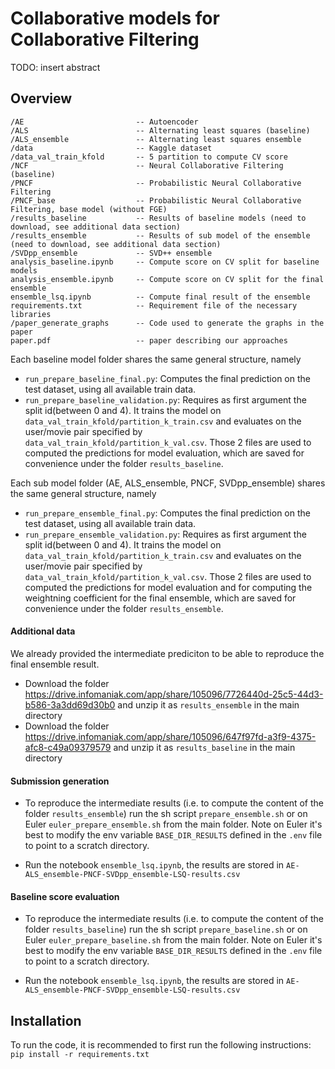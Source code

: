 # Collaborative models for Collaborative Filtering

TODO: insert abstract

## Overview

```
/AE                         -- Autoencoder
/ALS                        -- Alternating least squares (baseline)
/ALS_ensemble               -- Alternating least squares ensemble
/data                       -- Kaggle dataset
/data_val_train_kfold       -- 5 partition to compute CV score
/NCF                        -- Neural Collaborative Filtering (baseline)
/PNCF                       -- Probabilistic Neural Collaborative Filtering
/PNCF_base                  -- Probabilistic Neural Collaborative Filtering, base model (without FGE)
/results_baseline           -- Results of baseline models (need to download, see additional data section)
/results_ensemble           -- Results of sub model of the ensemble (need to download, see additional data section)
/SVDpp_ensemble             -- SVD++ ensemble
analysis_baseline.ipynb     -- Compute score on CV split for baseline models
analysis_ensemble.ipynb     -- Compute score on CV split for the final ensemble
ensemble_lsq.ipynb          -- Compute final result of the ensemble
requirements.txt            -- Requirement file of the necessary libraries
/paper_generate_graphs      -- Code used to generate the graphs in the paper
paper.pdf                   -- paper describing our approaches
```

Each baseline model folder shares the same general structure, namely
 - `run_prepare_baseline_final.py`: Computes the final prediction on the test dataset, using all available train data.
 - `run_prepare_baseline_validation.py`: Requires as first argument the split id(between 0 and 4). It trains the model on `data_val_train_kfold/partition_k_train.csv` and evaluates on the user/movie pair specified by `data_val_train_kfold/partition_k_val.csv`.
Those 2 files are used to computed the predictions for model evaluation, which are saved for convenience under the folder `results_baseline`.

Each sub model folder (AE, ALS_ensemble, PNCF, SVDpp_ensemble) shares the same general structure, namely
- `run_prepare_ensemble_final.py`: Computes the final prediction on the test dataset, using all available train data.
- `run_prepare_ensemble_validation.py`: Requires as first argument the split id(between 0 and 4). It trains the model on `data_val_train_kfold/partition_k_train.csv` and evaluates on the user/movie pair specified by `data_val_train_kfold/partition_k_val.csv`.
Those 2 files are used to computed the predictions for model evaluation and for computing the weightning coefficient for the final ensemble, which are saved for convenience under the folder `results_ensemble`.

#### Additional data
We already provided the intermediate prediciton to be able to reproduce the final ensemble result.
- Download the folder https://drive.infomaniak.com/app/share/105096/7726440d-25c5-44d3-b586-3a3dd69d30b0 and unzip it as `results_ensemble` in the main directory
- Download the folder https://drive.infomaniak.com/app/share/105096/647f97fd-a3f9-4375-afc8-c49a09379579 and unzip it as `results_baseline` in the main directory

#### Submission generation
- To reproduce the intermediate results (i.e. to compute the content of the folder `results_ensemble`) run the sh script `prepare_ensemble.sh` or on Euler `euler_prepare_ensemble.sh` from the main folder. Note on Euler it's best to modify the env variable `BASE_DIR_RESULTS` defined in the `.env` file to point to a scratch directory.

- Run the notebook `ensemble_lsq.ipynb`, the results are stored in `AE-ALS_ensemble-PNCF-SVDpp_ensemble-LSQ-results.csv`

#### Baseline score evaluation
- To reproduce the intermediate results (i.e. to compute the content of the folder `results_baseline`) run the sh script `prepare_baseline.sh` or on Euler `euler_prepare_baseline.sh` from the main folder. Note on Euler it's best to modify the env variable `BASE_DIR_RESULTS` defined in the `.env` file to point to a scratch directory.

- Run the notebook `ensemble_lsq.ipynb`, the results are stored in `AE-ALS_ensemble-PNCF-SVDpp_ensemble-LSQ-results.csv`


## Installation
To run the code, it is recommended to first run the following instructions:
`pip install -r requirements.txt`

